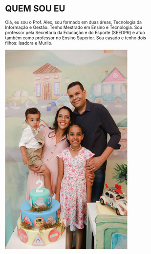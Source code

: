 # QUEM SOU EU

Olá, eu sou o Prof. Alex, sou formado em duas áreas, Tecnologia da Informação e Gestão. Tenho Mestrado em Ensino e Tecnologia. Sou professor pela Secretaria da Educação e do Esporte (SEEDPR) e atuo também como professor no Ensino Superior. Sou casado e tenho dois filhos: Isadora e Murilo.

<img src="2AnosMurilo--80.jpg" width = "400" height = "650" alt="Texto alternativo" title="Quem Sou eu" /> 
